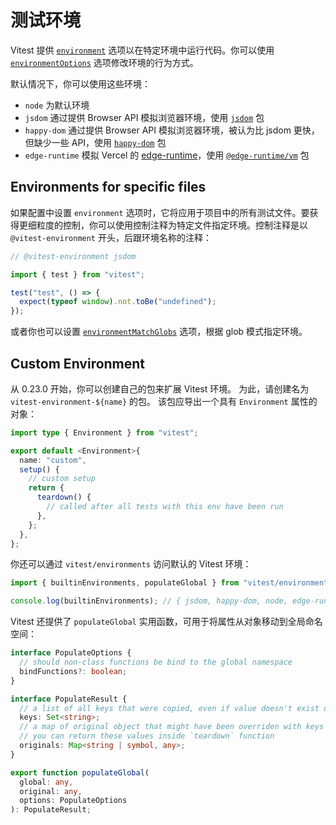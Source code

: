 # 测试环境

Vitest 提供 [`environment`](/config/#environment) 选项以在特定环境中运行代码。你可以使用 [`environmentOptions`](/config/#environmentoptions) 选项修改环境的行为方式。

默认情况下，你可以使用这些环境：

- `node` 为默认环境
- `jsdom` 通过提供 Browser API 模拟浏览器环境，使用 [`jsdom`](https://github.com/jsdom/jsdom) 包
- `happy-dom` 通过提供 Browser API 模拟浏览器环境，被认为比 jsdom 更快，但缺少一些 API，使用 [`happy-dom`](https://github.com/capricorn86/happy-dom) 包
- `edge-runtime` 模拟 Vercel 的 [edge-runtime](https://edge-runtime.vercel.app/)，使用 [`@edge-runtime/vm`](https://www.npmjs.com/package/@edge-runtime/vm) 包

## Environments for specific files

如果配置中设置 `environment` 选项时，它将应用于项目中的所有测试文件。要获得更细粒度的控制，你可以使用控制注释为特定文件指定环境。控制注释是以 `@vitest-environment` 开头，后跟环境名称的注释：

```ts
// @vitest-environment jsdom

import { test } from "vitest";

test("test", () => {
  expect(typeof window).not.toBe("undefined");
});
```

或者你也可以设置 [`environmentMatchGlobs`](https://vitest.dev/config/#environmentmatchglobs) 选项，根据 glob 模式指定环境。

## Custom Environment

从 0.23.0 开始，你可以创建自己的包来扩展 Vitest 环境。 为此，请创建名为 `vitest-environment-${name}` 的包。 该包应导出一个具有 `Environment` 属性的对象：

```ts
import type { Environment } from "vitest";

export default <Environment>{
  name: "custom",
  setup() {
    // custom setup
    return {
      teardown() {
        // called after all tests with this env have been run
      },
    };
  },
};
```

你还可以通过 `vitest/environments` 访问默认的 Vitest 环境：

```ts
import { builtinEnvironments, populateGlobal } from "vitest/environments";

console.log(builtinEnvironments); // { jsdom, happy-dom, node, edge-runtime }
```

Vitest 还提供了 `populateGlobal` 实用函数，可用于将属性从对象移动到全局命名空间：

```ts
interface PopulateOptions {
  // should non-class functions be bind to the global namespace
  bindFunctions?: boolean;
}

interface PopulateResult {
  // a list of all keys that were copied, even if value doesn't exist on original object
  keys: Set<string>;
  // a map of original object that might have been overriden with keys
  // you can return these values inside `teardown` function
  originals: Map<string | symbol, any>;
}

export function populateGlobal(
  global: any,
  original: any,
  options: PopulateOptions
): PopulateResult;
```
